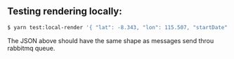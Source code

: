 ## Testing rendering locally:

```sh
$ yarn test:local-render '{ "lat": -8.343, "lon": 115.507, "startDate": "2017-09-01", "endDate": "2017-11-30" }'
```

The JSON above should have the same shape as messages send throu rabbitmq queue.
